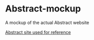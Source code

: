 # Abstract-mockup

A mockup of the actual Abstract website

[Abstract site used for reference](https://help.abstract.com/hc/en-us)